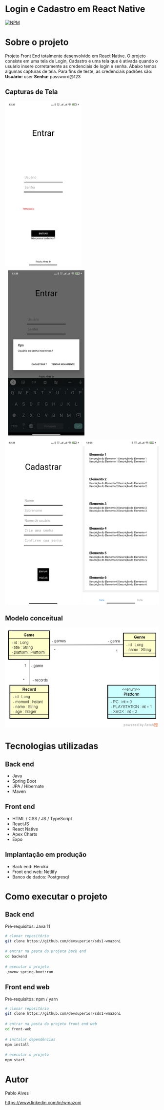 # Login e Cadastro em React Native
[![NPM](https://img.shields.io/npm/l/react)](https://github.com/neliocursos/exemplo-readme/blob/main/LICENSE) 

# Sobre o projeto

Projeto Front End totalmente desenvolvido em React Native. O projeto consiste em uma tela de Login, Cadastro e uma tela que é ativada quando o usuário insere corretamente as credenciais de login e senha. Abaixo temos algumas capturas de tela. Para fins de teste, as credenciais padrões são: 
**Usuário:** user
**Senha:** password@123

## Capturas de Tela

<div style="display: inline-block" >
<img margin="10px" src="https://github.com/pabloalvesdev/Login_Sigin_RN/blob/main/assets/Screenshot_2021-04-10-12-37-23-206_com.reactnative.jpg" width="250" height="541" />
<img style="margin: 10px" src="https://github.com/pabloalvesdev/Login_Sigin_RN/blob/main/assets/Screenshot_2021-04-10-12-35-49-178_com.reactnative.jpg" width="250" height="541" />
<img src="https://github.com/pabloalvesdev/Login_Sigin_RN/blob/main/assets/Screenshot_2021-04-10-12-35-55-786_com.reactnative.jpg" width="250" height="541" />
<img src="https://github.com/pabloalvesdev/Login_Sigin_RN/blob/main/assets/Screenshot_2021-04-10-13-05-48-271_com.reactnative.jpg" width="250" height="541" />
</div>

## Modelo conceitual
![Modelo Conceitual](https://github.com/acenelio/assets/raw/main/sds1/modelo-conceitual.png)

# Tecnologias utilizadas
## Back end
- Java
- Spring Boot
- JPA / Hibernate
- Maven
## Front end
- HTML / CSS / JS / TypeScript
- ReactJS
- React Native
- Apex Charts
- Expo
## Implantação em produção
- Back end: Heroku
- Front end web: Netlify
- Banco de dados: Postgresql

# Como executar o projeto

## Back end
Pré-requisitos: Java 11

```bash
# clonar repositório
git clone https://github.com/devsuperior/sds1-wmazoni

# entrar na pasta do projeto back end
cd backend

# executar o projeto
./mvnw spring-boot:run
```

## Front end web
Pré-requisitos: npm / yarn

```bash
# clonar repositório
git clone https://github.com/devsuperior/sds1-wmazoni

# entrar na pasta do projeto front end web
cd front-web

# instalar dependências
npm install

# executar o projeto
npm start
```

# Autor

Pablo Alves

https://www.linkedin.com/in/wmazoni
